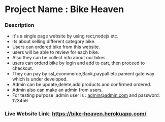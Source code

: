 # Project Name : Bike Heaven

### Description
* It's a single page website by using rect,nodejs etc.
* Its about selling different category bike.
* Users can ordered bike from this website.
* users will be able to review for each bike.
* Also they can be collect info about our bikes.
* users can orderd bike by login and add to cart, then proceed to checkout.
* They can pay by ssl_ecommerce,Bank,paypall etc pament gate way which is under developed.
* Admin can be update,delete,add products and confirmed ordered.
* Admin also can make an admin from users.
* For testing purpose ,admin user is : admin@admin.com and password: 123456

### Live Website Link: https://bike-heaven.herokuapp.com/
